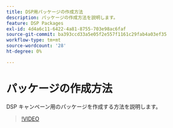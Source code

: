 ```yaml
---
title: DSP用パッケージの作成方法
description: パッケージの作成方法を説明します。
feature: DSP Packages
exl-id: 4d4a6c11-6422-4a81-8755-703e98ac6faf
source-git-commit: ba393ccd33a5e05f2e557f1161c29fab4a03ef35
workflow-type: tm+mt
source-wordcount: '28'
ht-degree: 0%

---
```


# パッケージの作成方法

DSP キャンペーン用のパッケージを作成する方法を説明します。

>[!VIDEO](https://video.tv.adobe.com/v/339257)

